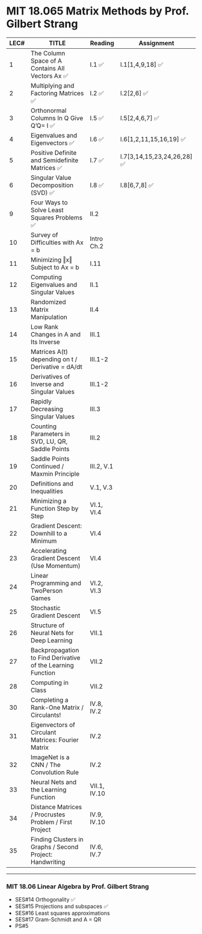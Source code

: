 # MIT 18.065 Matrix Methods by Prof. Gilbert Strang

| LEC# | TITLE                                                       | Reading      | Assignment                 |
| ---- | ----------------------------------------------------------- | ------------ | -------------------------- |
| 1    | The Column Space of A Contains All Vectors Ax ✅             | I.1 ✅        | I.1[1,4,9,18] ✅            |
| 2    | Multiplying and Factoring Matrices ✅                        | I.2 ✅        | I.2[2,6] ✅                 |
| 3    | Orthonormal Columns In Q Give Q’Q= I ✅                      | I.5 ✅        | I.5[2,4,6,7] ✅             |
| 4    | Eigenvalues and Eigenvectors ✅                              | I.6 ✅        | I.6[1,2,11,15,16,19] ✅     |
| 5    | Positive Definite and Semidefinite Matrices ✅               | I.7 ✅        | I.7[3,14,15,23,24,26,28] ✅ |
| 6    | Singular Value Decomposition (SVD) ✅                        | I.8 ✅        | I.8[6,7,8] ✅               |
| 9    | Four Ways to Solve Least Squares Problems ✅                 | II.2         |                            |
| 10   | Survey of Difficulties with Ax = b                          | Intro Ch.2   |                            |
| 11   | Minimizing ‖x‖ Subject to Ax = b                            | I.11         |                            |
| 12   | Computing Eigenvalues and Singular Values                   | II.1         |                            |
| 13   | Randomized Matrix Manipulation                              | II.4         |                            |
| 14   | Low Rank Changes in A and Its Inverse                       | III.1        |                            |
| 15   | Matrices A(t) depending on t / Derivative = dA/dt           | III.1-2      |                            |
| 16   | Derivatives of Inverse and Singular Values                  | III.1-2      |                            |
| 17   | Rapidly Decreasing Singular Values                          | III.3        |                            |
| 18   | Counting Parameters in SVD, LU, QR, Saddle Points           | III.2        |                            |
| 19   | Saddle Points Continued / Maxmin Principle                  | III.2, V.1   |                            |
| 20   | Definitions and Inequalities                                | V.1, V.3     |                            |
| 21   | Minimizing a Function Step by Step                          | VI.1, VI.4   |                            |
| 22   | Gradient Descent: Downhill to a Minimum                     | VI.4         |                            |
| 23   | Accelerating Gradient Descent (Use Momentum)                | VI.4         |                            |
| 24   | Linear Programming and TwoPerson Games                      | VI.2, VI.3   |                            |
| 25   | Stochastic Gradient Descent                                 | VI.5         |                            |
| 26   | Structure of Neural Nets for Deep Learning                  | VII.1        |                            |
| 27   | Backpropagation to Find Derivative of the Learning Function | VII.2        |                            |
| 28   | Computing in Class                                          | VII.2        |                            |
| 30   | Completing a Rank-One Matrix / Circulants!                  | IV.8, IV.2   |                            |
| 31   | Eigenvectors of Circulant Matrices: Fourier Matrix          | IV.2         |                            |
| 32   | ImageNet is a CNN / The Convolution Rule                    | IV.2         |                            |
| 33   | Neural Nets and the Learning Function                       | VII.1, IV.10 |                            |
| 34   | Distance Matrices / Procrustes Problem / First Project      | IV.9, IV.10  |                            |
| 35   | Finding Clusters in Graphs / Second Project: Handwriting    | IV.6, IV.7   |                            |

---

### MIT 18.06 Linear Algebra by Prof. Gilbert Strang
- SES#14 Orthogonality ✅
- SES#15 Projections and subspaces ✅
- SES#16 Least squares approximations 
- SES#17 Gram-Schmidt and A = QR 
- PS#5


<!-- | 7    | Eckart-Young: The Closest Rank k Matrix to A ✅              | I.9          |                            |
| 8    | Norms of Vectors and Matrices ✅                             | I.11         |                            | -->